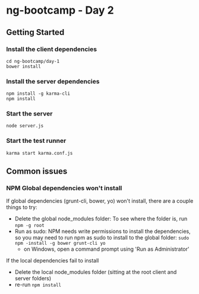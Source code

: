# ng-bootcamp - Day 2

## Getting Started

### Install the client dependencies

```shell
cd ng-bootcamp/day-1
bower install
```

### Install the server dependencies
```shell
npm install -g karma-cli
npm install
```

### Start the server
```shell
node server.js
```

### Start the test runner
```shell
karma start karma.conf.js
```

## Common issues

### NPM Global dependencies won't install
If global dependencies (grunt-cli, bower, yo) won't install, there are a couple things to try:
- Delete the global node_modules folder:  To see where the folder is, run `npm -g root`
- Run as sudo:  NPM needs write permissions to install the dependencies, so you may need to run npm as sudo to install to the global folder: `sudo npm -install -g bower grunt-cli yo`
  - on Windows, open a command prompt using 'Run as Administrator'

If the local dependencies fail to install
- Delete the local node_modules folder (sitting at the root client and server folders)
- re-run `npm install`

